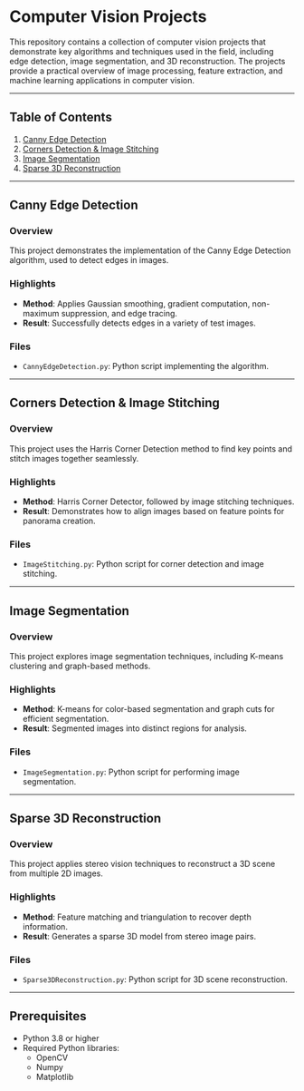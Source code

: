 # Computer Vision Projects

This repository contains a collection of computer vision projects that demonstrate key algorithms and techniques used in the field, including edge detection, image segmentation, and 3D reconstruction. The projects provide a practical overview of image processing, feature extraction, and machine learning applications in computer vision.

---

## Table of Contents

1. [Canny Edge Detection](#canny-edge-detection)
2. [Corners Detection & Image Stitching](#corners-detection--image-stitching)
3. [Image Segmentation](#image-segmentation)
4. [Sparse 3D Reconstruction](#sparse-3d-reconstruction)

---

## Canny Edge Detection

### Overview

This project demonstrates the implementation of the Canny Edge Detection algorithm, used to detect edges in images.

### Highlights

- **Method**: Applies Gaussian smoothing, gradient computation, non-maximum suppression, and edge tracing.
- **Result**: Successfully detects edges in a variety of test images.

### Files

- `CannyEdgeDetection.py`: Python script implementing the algorithm.

---

## Corners Detection & Image Stitching

### Overview

This project uses the Harris Corner Detection method to find key points and stitch images together seamlessly.

### Highlights

- **Method**: Harris Corner Detector, followed by image stitching techniques.
- **Result**: Demonstrates how to align images based on feature points for panorama creation.

### Files

- `ImageStitching.py`: Python script for corner detection and image stitching.

---

## Image Segmentation

### Overview

This project explores image segmentation techniques, including K-means clustering and graph-based methods.

### Highlights

- **Method**: K-means for color-based segmentation and graph cuts for efficient segmentation.
- **Result**: Segmented images into distinct regions for analysis.

### Files

- `ImageSegmentation.py`: Python script for performing image segmentation.

---

## Sparse 3D Reconstruction

### Overview

This project applies stereo vision techniques to reconstruct a 3D scene from multiple 2D images.

### Highlights

- **Method**: Feature matching and triangulation to recover depth information.
- **Result**: Generates a sparse 3D model from stereo image pairs.

### Files

- `Sparse3DReconstruction.py`: Python script for 3D scene reconstruction.

---

## Prerequisites

- Python 3.8 or higher
- Required Python libraries:
  - OpenCV
  - Numpy
  - Matplotlib
  
